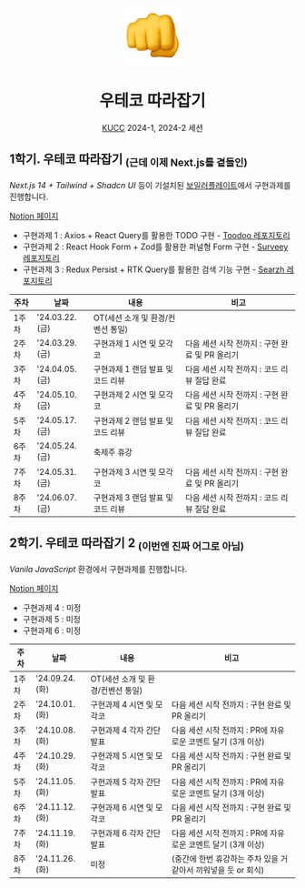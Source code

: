 <div align="center">
  <img src="https://github.com/not-woowacourse/.github/blob/main/profile/readme-assets/fist.png" width="100" height="100" />
  <h1>우테코 따라잡기</h1>
  <p><a href="https://kucc.co.kr">KUCC</a> 2024-1, 2024-2 세션<p>
</div>

<h2>1학기. 우테코 따라잡기 <sub>(근데 이제 Next.js를 곁들인)</sub></h2>

*Next.js 14 + Tailwind + Shadcn UI* 등이 기설치된 [보일러플레이트](https://github.com/not-woowacourse/boilerplate)에서 구현과제를 진행합니다. 

[Notion 페이지](https://yopark.notion.site/Next-js-ae89c879b8f948f4a3c841d317fa7849)

- 구현과제 1 : Axios + React Query를 활용한 TODO 구현 - [Toodoo 레포지토리](https://github.com/not-woowacourse/1-toodoo-frontend)
- 구현과제 2 : React Hook Form + Zod를 활용한 퍼널형 Form 구현 - [Surveey 레포지토리](https://github.com/not-woowacourse/2-surveey-frontend)
- 구현과제 3 : Redux Persist + RTK Query를 활용한 검색 기능 구현 - [Searzh 레포지토리](https://github.com/not-woowacourse/3-searzh-frontend)

| 주차  | 날짜       | 내용                                                        | 비고                                |
| ----- | ---------- | ----------------------------------------------------------- | ----------------------------------- |
| 1주차 | '24.03.22.(금) | OT(세션 소개 및 환경/컨벤션 통일)                               |                                     |
| 2주차 | '24.03.29.(금) | 구현과제 1 시연 및 모각코                                   | 다음 세션 시작 전까지 : 구현 완료 및 PR 올리기                    |
| 3주차 | '24.04.05.(금) | 구현과제 1 랜덤 발표 및 코드 리뷰 | 다음 세션 시작 전까지 : 코드 리뷰 질답 완료 |
| 4주차 | '24.05.10.(금) | 구현과제 2 시연 및 모각코                                   | 다음 세션 시작 전까지 : 구현 완료 및 PR 올리기                    |
| 5주차 | '24.05.17.(금) | 구현과제 2 랜덤 발표 및 코드 리뷰 | 다음 세션 시작 전까지 : 코드 리뷰 질답 완료 |
| 6주차 | '24.05.24.(금) | 축제주 휴강                                   |                     |
| 7주차 | '24.05.31.(금) | 구현과제 3 시연 및 모각코 | 다음 세션 시작 전까지 : 구현 완료 및 PR 올리기 |
| 8주차 | '24.06.07.(금) | 구현과제 3 랜덤 발표 및 코드 리뷰                                                 | 다음 세션 시작 전까지 : 코드 리뷰 질답 완료                                    |

<h2>2학기. 우테코 따라잡기 2 <sub>(이번엔 진짜 어그로 아님)</sub></h2>

*Vanila JavaScript* 환경에서 구현과제를 진행합니다. 

[Notion 페이지](https://yopark.notion.site/2-578847ae083a41788d774961a89ae059)

- 구현과제 4 : 미정
- 구현과제 5 : 미정
- 구현과제 6 : 미정

| 주차  | 날짜       | 내용                                                        | 비고                                |
| ----- | ---------- | ----------------------------------------------------------- | ----------------------------------- |
| 1주차 | '24.09.24.(화) | OT(세션 소개 및 환경/컨벤션 통일)                               |                                     |
| 2주차 | '24.10.01.(화) | 구현과제 4 시연 및 모각코                                   | 다음 세션 시작 전까지 : 구현 완료 및 PR 올리기                    |
| 3주차 | '24.10.08.(화) | 구현과제 4 각자 간단 발표 | 다음 세션 시작 전까지 : PR에 자유로운 코멘트 달기 (3개 이상)   |
| 4주차 | '24.10.29.(화) | 구현과제 5 시연 및 모각코                                   | 다음 세션 시작 전까지 : 구현 완료 및 PR 올리기                    |
| 5주차 | '24.11.05.(화) | 구현과제 5 각자 간단 발표 | 다음 세션 시작 전까지 : PR에 자유로운 코멘트 달기 (3개 이상)   |
| 6주차 | '24.11.12.(화) | 구현과제 6 시연 및 모각코 | 다음 세션 시작 전까지 : 구현 완료 및 PR 올리기 |
| 7주차 | '24.11.19.(화) | 구현과제 6 각자 간단 발표 | 다음 세션 시작 전까지 : PR에 자유로운 코멘트 달기 (3개 이상)   |
| 8주차 | '24.11.26.(화) | 미정    | (중간에 한번 휴강하는 주차 있을 거 같아서 끼워넣을 듯 or 회식)    |
